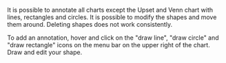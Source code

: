 It is possible to annotate all charts except the Upset and Venn chart with lines, rectangles and circles. It is possible to modify the shapes and move them around. Deleting shapes does not work consistently. 

To add an annotation, hover and click on the "draw line", "draw circle" and "draw rectangle" icons on the menu bar on the upper right of the chart. Draw and edit your shape.


